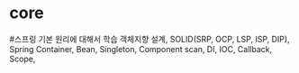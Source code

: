 # core

#스프링 기본 원리에 대해서 학습
객체지향 설계, SOLID(SRP, OCP, LSP, ISP, DIP), Spring Container, Bean, Singleton, Component scan, DI, IOC, Callback, Scope, 
